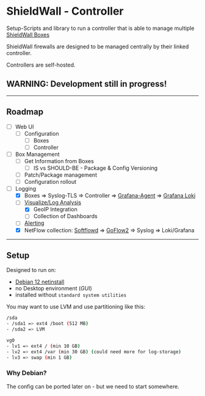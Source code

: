 # ShieldWall - Controller

Setup-Scripts and library to run a controller that is able to manage multiple [ShieldWall Boxes](https://github.com/shield-wall-net/box)

ShieldWall firewalls are designed to be managed centrally by their linked controller.

Controllers are self-hosted.

## WARNING: Development still in progress!

----

## Roadmap

- [ ] Web UI
  - [ ] Configuration
    - [ ] Boxes
    - [ ] Controller
- [ ] Box Management
  - [ ] Get Information from Boxes
    - [ ] IS vs SHOULD-BE - Package & Config Versioning
  - [ ] Patch/Package management
  - [ ] Configuration rollout
- [ ] Logging
  - [x] Boxes => Syslog-TLS => Controller => [Grafana-Agent](https://grafana.com/docs/loki/latest/send-data/promtail/) => [Grafana Loki](https://grafana.com/docs/loki/latest/get-started/overview)
  - [ ] [Visualize/Log Analysis](https://grafana.com/docs/loki/latest/visualize/grafana/)
    - [x] GeoIP Integration
    - [ ] Collection of Dashboards
  - [ ] [Alerting](https://grafana.com/docs/loki/latest/alert/)
  - [x] NetFlow collection: [Softflowd](https://github.com/irino/softflowd) => [GoFlow2](https://github.com/netsampler/goflow2) => Syslog => Loki/Grafana

----

## Setup

Designed to run on:
* [Debian 12 netinstall](https://www.debian.org/CD/netinst/)
* no Desktop environment (*GUI*)
* installed without `standard system utilities`

You may want to use LVM and use partitioning like this:

```bash
/sda
- /sda1 => ext4 /boot (512 MB)
- /sda2 => LVM

vg0
- lv1 => ext4 / (min 10 GB)
- lv2 => ext4 /var (min 30 GB) (could need more for log-storage)
- lv3 => swap (min 1 GB)
```

### Why Debian?

The config can be ported later on - but we need to start somewhere.
